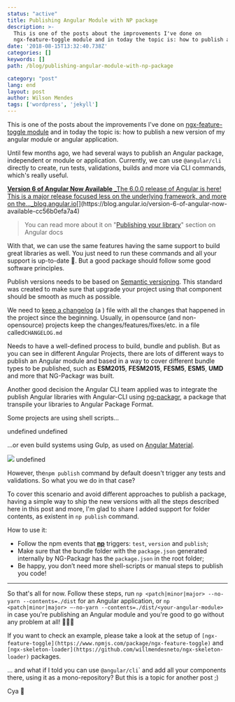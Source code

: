 ```yaml
---
status: "active"
title: Publishing Angular Module with NP package
description: >-
  This is one of the posts about the improvements I've done on
  ngx-feature-toggle module and in today the topic is: how to publish a new…
date: '2018-08-15T13:32:40.738Z'
categories: []
keywords: []
path: /blog/publishing-angular-module-with-np-package

category: "post"
lang: end
layout: post
author: Wilson Mendes
tags: ['wordpress', 'jekyll']
---
```


This is one of the posts about the improvements I've done on [ngx-feature-toggle module](https://github.com/willmendesneto/ngx-feature-toggle/) and in today the topic is: how to publish a new version of my angular module or angular application.

Until few months ago, we had several ways to publish an Angular package, independent or module or application. Currently, we can use `@angular/cli` directly to create, run tests, validations, builds and more via CLI commands, which's really useful.

[**Version 6 of Angular Now Available**
_The 6.0.0 release of Angular is here! This is a major release focused less on the underlying framework, and more on the…_blog.angular.io](https://blog.angular.io/version-6-of-angular-now-available-cc56b0efa7a4 "https://blog.angular.io/version-6-of-angular-now-available-cc56b0efa7a4")[](https://blog.angular.io/version-6-of-angular-now-available-cc56b0efa7a4)

> You can read more about it on "[Publishing your library](https://github.com/angular/angular-cli/blob/master/docs/documentation/stories/create-library.md#publishing-your-library)" section on Angular docs

With that, we can use the same features having the same support to build great libraries as well. You just need to run these commands and all your support is up-to-date 🎉. But a good package should follow some good software principles.

Publish versions needs to be based on [Semantic versioning](https://semver.org/). This standard was created to make sure that upgrade your project using that component should be smooth as much as possible.

We need to [keep a changelog](https://keepachangelog.com/en/1.0.0/) (a ) file with all the changes that happened in the project since the beginning. Usually, in opensource (and non-opensource) projects keep the changes/features/fixes/etc. in a file called`CHANGELOG.md`

Needs to have a well-defined process to build, bundle and publish. But as you can see in different Angular Projects, there are lots of different ways to publish an Angular module and based in a way to cover different bundle types to be published, such as **ESM2015**, **FESM2015**, **FESM5**, **ESM5**, **UMD** and more that NG-Packagr was built.

Another good decision the Angular CLI team applied was to integrate the publish Angular libraries with Angular-CLI using [ng-packagr](https://www.npmjs.com/package/ng-packagr), a package that transpile your libraries to Angular Package Format.

Some projects are using shell scripts…

undefined
undefined

…or even build systems using Gulp, as used on [Angular Material](https://github.com/angular/material2/blob/master/package.json#L15-L25).

![](https://cdn-images-1.medium.com/max/800/1*8bRO8CtMTJv5ONcKN3cF_Q.png)
undefined

However, the`npm publish` command by default doesn't trigger any tests and validations. So what you we do in that case?

To cover this scenario and avoid different approaches to publish a package, having a simple way to ship the new versions with all the steps described here in this post and more, I'm glad to share I added support for folder contents, as existent in `np publish` command.

How to use it:

*   Follow the npm events that [**np**](https://www.npmjs.com/package/np) triggers: `test`, `version` and `publish`;
*   Make sure that the bundle folder with the `package.json` generated internally by NG-Packagr has the `package.json` in the root folder;
*   Be happy, you don’t need more shell-scripts or manual steps to publish you code!


<hr/>

So that's all for now. Follow these steps, run `np <patch|minor|major> --no-yarn --contents=./dist` for an Angular application, or `np <patch|minor|major> —-no-yarn --contents=./dist/<your-angular-module>` in case you're publishing an Angular module and you're good to go without any problem at all! 🎉🎉🎉

If you want to check an example, please take a look at the setup of `[ngx-feature-toggle](https://www.npmjs.com/package/ngx-feature-toggle)` and `[ngx-skeleton-loader](https://github.com/willmendesneto/ngx-skeleton-loader)` packages.

… and what if I told you can use `@angular/cli`\` and add all your components there, using it as a mono-repository? But this is a topic for another post ;)

Cya 👋
